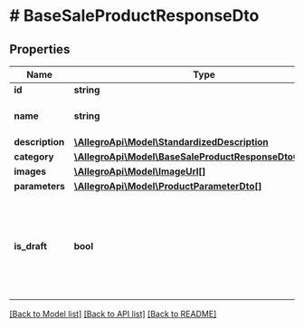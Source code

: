 # # BaseSaleProductResponseDto

## Properties

Name | Type | Description | Notes
------------ | ------------- | ------------- | -------------
**id** | **string** |  |
**name** | **string** | Name of the product. |
**description** | [**\AllegroApi\Model\StandardizedDescription**](StandardizedDescription.md) |  | [optional]
**category** | [**\AllegroApi\Model\BaseSaleProductResponseDtoCategory**](BaseSaleProductResponseDtoCategory.md) |  |
**images** | [**\AllegroApi\Model\ImageUrl[]**](ImageUrl.md) |  | [optional]
**parameters** | [**\AllegroApi\Model\ProductParameterDto[]**](ProductParameterDto.md) |  | [optional]
**is_draft** | **bool** | Flag that informs if product is waiting for resolution of basic parameters change proposal. | [optional]

[[Back to Model list]](../../README.md#models) [[Back to API list]](../../README.md#endpoints) [[Back to README]](../../README.md)
